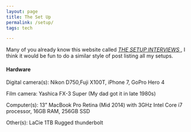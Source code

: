 ```yaml
---
layout: page
title: The Set Up
permalink: /setup/
tags: tech

---
```


Many of you already know this website called [*THE SETUP INTERVIEWS*
](/https://usesthis.com/), I think it would be fun to do a similar style of post listing all my setups.

#### Hardware

Digital camera(s): Nikon D750,Fuji X100T, iPhone 7, GoPro Hero 4

Film camera: Yashica FX-3 Super (My dad got it in late 1980s)

Computer(s): 13” MacBook Pro Retina (Mid 2014) with 3GHz Intel Core i7 processor, 16GB RAM, 256GB SSD

Other(s): LaCie 1TB Rugged thunderbolt